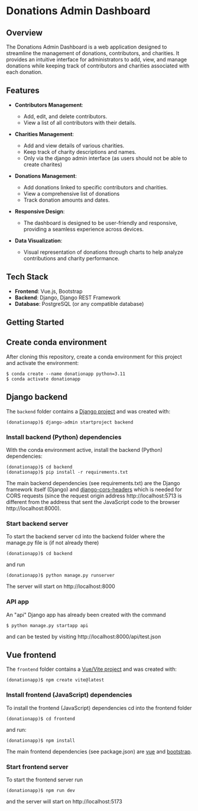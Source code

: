 # Donations Admin Dashboard

## Overview

The Donations Admin Dashboard is a web application designed to streamline the management of donations, contributors, and charities. It provides an intuitive interface for administrators to add, view, and manage donations while keeping track of contributors and charities associated with each donation.

## Features

- **Contributors Management**: 
  - Add, edit, and delete contributors.
  - View a list of all contributors with their details.

- **Charities Management**: 
  - Add and view details of various charities.
  - Keep track of charity descriptions and names.
  - Only via the django admin interface (as users should not be able to create charites)

- **Donations Management**:
  - Add donations linked to specific contributors and charities.
  - View a comprehensive list of donations
  - Track donation amounts and dates.

- **Responsive Design**:
  - The dashboard is designed to be user-friendly and responsive, providing a seamless experience across devices.

- **Data Visualization**:
  - Visual representation of donations through charts to help analyze contributions and charity performance.

## Tech Stack

- **Frontend**: Vue.js, Bootstrap
- **Backend**: Django, Django REST Framework
- **Database**: PostgreSQL (or any compatible database)

## Getting Started

## Create conda environment

After cloning this repository, create a conda environment for this project and activate the environment:

```console
$ conda create --name donationapp python=3.11
$ conda activate donationapp
```

## Django backend

The `backend` folder contains a [Django project](https://docs.djangoproject.com/en/stable/intro/tutorial01/) and was created with:

```console
(donationapp)$ django-admin startproject backend
```

### Install backend (Python) dependencies

With the conda environment active, install the backend (Python) dependencies:

```console
(donationapp)$ cd backend
(donationapp)$ pip install -r requirements.txt
```

The main backend dependencies (see requirements.txt) are the Django framework itself (Django) and [django-cors-headers](https://pypi.org/project/django-cors-headers/) which is needed for CORS requests (since the request origin address http://localhost:5713 is different from the address that sent the JavaScript code to the browser http://localhost:8000).

### Start backend server

To start the backend server cd into the backend folder where the manage.py file is (if not already there)

```console
(donationapp)$ cd backend
```

and run

```console
(donationapp)$ python manage.py runserver
```

The server will start on http://localhost:8000

### API app

An "api" Django app has already been created with the command

```console
$ python manage.py startapp api
```

and can be tested by visiting http://localhost:8000/api/test.json

## Vue frontend

The `frontend` folder contains a [Vue/Vite project](https://vitejs.dev/guide/) and was created with:

```console
(donationapp)$ npm create vite@latest
```

### Install frontend (JavaScript) dependencies

To install the frontend (JavaScript) dependencies cd into the frontend folder

```console
(donationapp)$ cd frontend
```

and run:

```console
(donationapp)$ npm install
```

The main frontend dependencies (see package.json) are [vue](https://vuejs.org/guide/introduction.html) and [bootstrap](https://getbootstrap.com/docs/5.0/getting-started/download/).

### Start frontend server

To start the frontend server run

```console
(donationapp)$ npm run dev
```

and the server will start on http://localhost:5173
